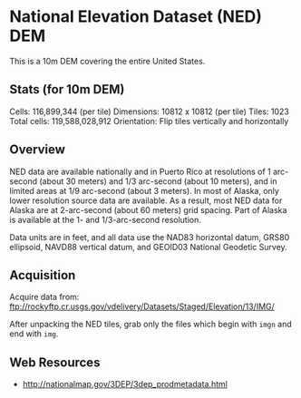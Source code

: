 National Elevation Dataset (NED) DEM
====================================
This is a 10m DEM covering the entire United States.

Stats (for 10m DEM)
-------------------
Cells:       116,899,344     (per tile)
Dimensions:  10812 x 10812   (per tile)
Tiles:       1023
Total cells: 119,588,028,912
Orientation: Flip tiles vertically and horizontally



Overview
--------
NED data are available nationally and in Puerto Rico at resolutions of 1
arc-second (about 30 meters) and 1/3 arc-second (about 10 meters), and in
limited areas at 1/9 arc-second (about 3 meters). In most of Alaska, only lower
resolution source data are available. As a result, most NED data for Alaska are
at 2-arc-second (about 60 meters) grid spacing. Part of Alaska is available at
the 1- and 1/3-arc-second resolution.

Data units are in feet, and all data use the NAD83 horizontal datum, GRS80
ellipsoid, NAVD88 vertical datum, and GEOID03 National Geodetic Survey.



Acquisition
-----------
Acquire data from:
    ftp://rockyftp.cr.usgs.gov/vdelivery/Datasets/Staged/Elevation/13/IMG/

After unpacking the NED tiles, grab only the files which begin with `imgn` and
end with `img`.



Web Resources
-------------
 * http://nationalmap.gov/3DEP/3dep_prodmetadata.html